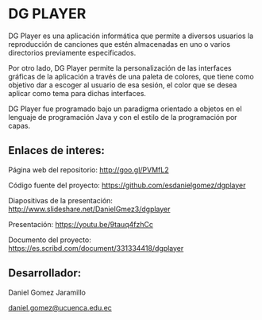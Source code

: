 # DG PLAYER

DG Player es una aplicación informática que permite a diversos usuarios la reproducción de canciones que estén almacenadas en uno o varios directorios previamente especificados. 

Por otro lado, DG Player permite la personalización de las interfaces gráficas de la aplicación a través de una paleta de colores, que tiene como objetivo dar a escoger al usuario de esa sesión, el color que se desea aplicar como tema para dichas interfaces. 

DG Player fue programado bajo un paradigma orientado a objetos en el lenguaje de programación Java y con el estilo de la programación por capas. 

## Enlaces de interes:

Página web del repositorio: 
  http://goo.gl/PVMfL2

Código fuente del proyecto: 
  https://github.com/esdanielgomez/dgplayer

Diapositivas de la presentación:
  http://www.slideshare.net/DanielGmez3/dgplayer

Presentación: 
  https://youtu.be/9tauq4fzhCc

Documento del proyecto:
  https://es.scribd.com/document/331334418/dgplayer
  
## Desarrollador:

Daniel Gomez Jaramillo

daniel.gomez@ucuenca.edu.ec
